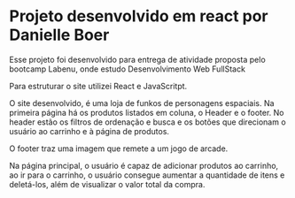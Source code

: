 # Projeto desenvolvido em react por Danielle Boer

Esse projeto foi desenvolvido para entrega de atividade proposta pelo bootcamp Labenu, onde estudo Desenvolvimento Web FullStack

Para estruturar o site utilizei React e JavaScritpt.

O site desenvolvido, é uma loja de funkos de personagens espaciais. Na primeira página há os produtos listados em coluna, o Header e o footer.
No header estão os filtros de ordenação e busca e os botões que direcionam o usuário ao carrinho e à página de produtos.

O footer traz uma imagem que remete a um jogo de arcade.

Na página principal, o usuário é capaz de adicionar produtos ao carrinho, ao ir para o carrinho, o usuário consegue aumentar a quantidade de itens e deletá-los, além de visualizar o valor total da compra.